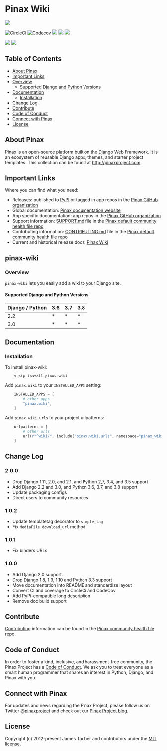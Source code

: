 # Pinax Wiki

[![](https://img.shields.io/pypi/v/pinax-wiki.svg)](https://pypi.python.org/pypi/pinax-wiki/)

[![CircleCi](https://img.shields.io/circleci/project/github/pinax/pinax-wiki.svg)](https://circleci.com/gh/pinax/pinax-wiki)
[![Codecov](https://img.shields.io/codecov/c/github/pinax/pinax-wiki.svg)](https://codecov.io/gh/pinax/pinax-wiki)
[![](https://img.shields.io/github/contributors/pinax/pinax-wiki.svg)](https://github.com/pinax/pinax-wiki/graphs/contributors)
[![](https://img.shields.io/github/issues-pr/pinax/pinax-wiki.svg)](https://github.com/pinax/pinax-wiki/pulls)
[![](https://img.shields.io/github/issues-pr-closed/pinax/pinax-wiki.svg)](https://github.com/pinax/pinax-wiki/pulls?q=is%3Apr+is%3Aclosed)

[![](http://slack.pinaxproject.com/badge.svg)](http://slack.pinaxproject.com/)
[![](https://img.shields.io/badge/license-MIT-blue.svg)](https://opensource.org/licenses/MIT)


## Table of Contents

* [About Pinax](#about-pinax)
* [Important Links](#important-links)
* [Overview](#overview)
  * [Supported Django and Python Versions](#supported-django-and-python-versions)
* [Documentation](#documentation)
  * [Installation](#installation)
* [Change Log](#change-log)
* [Contribute](#contribute)
* [Code of Conduct](#code-of-conduct)
* [Connect with Pinax](#connect-with-pinax)
* [License](#license)


## About Pinax

Pinax is an open-source platform built on the Django Web Framework. It is an ecosystem of reusable
Django apps, themes, and starter project templates. This collection can be found at http://pinaxproject.com.


## Important Links

Where you can find what you need:
* Releases: published to [PyPI](https://pypi.org/search/?q=pinax) or tagged in app repos in the [Pinax GitHub organization](https://github.com/pinax/)
* Global documentation: [Pinax documentation website](https://pinaxproject.com/pinax/)
* App specific documentation: app repos in the [Pinax GitHub organization](https://github.com/pinax/)
* Support information: [SUPPORT.md](https://github.com/pinax/.github/blob/master/SUPPORT.md) file in the [Pinax default community health file repo](https://github.com/pinax/.github/)
* Contributing information: [CONTRIBUTING.md](https://github.com/pinax/.github/blob/master/CONTRIBUTING.md) file in the [Pinax default community health file repo](https://github.com/pinax/.github/)
* Current and historical release docs: [Pinax Wiki](https://github.com/pinax/pinax/wiki/)


## pinax-wiki

### Overview

``pinax-wiki`` lets you easily add a wiki to your Django site.

#### Supported Django and Python Versions

Django / Python | 3.6 | 3.7 | 3.8
--------------- | --- | --- | ---
2.2  |  *  |  *  |  *
3.0  |  *  |  *  |  *


## Documentation

### Installation

To install pinax-wiki:

```shell
    $ pip install pinax-wiki
```

Add `pinax.wiki` to your `INSTALLED_APPS` setting:

```python
    INSTALLED_APPS = [
        # other apps
        "pinax.wiki",
    ]
```

Add `pinax.wiki.urls` to your project urlpatterns:

```python
    urlpatterns = [
        # other urls
        url(r"^wiki/", include("pinax.wiki.urls", namespace="pinax_wiki")),
    ]
```


## Change Log

### 2.0.0

* Drop Django 1.11, 2.0, and 2.1, and Python 2,7, 3.4, and 3.5 support
* Add Django 2.2 and 3.0, and Python 3.6, 3.7, and 3.8 support
* Update packaging configs
* Direct users to community resources

### 1.0.2

* Update templatetag decorator to `simple_tag`
* Fix `MediaFile.download_url` method

### 1.0.1

* Fix binders URLs

### 1.0.0

* Add Django 2.0 support.
* Drop Django 1.8, 1.9, 1.10 and Python 3.3 support
* Move documentation into README and standardize layout
* Convert CI and coverage to CircleCi and CodeCov
* Add PyPi-compatible long description
* Remove doc build support


## Contribute

[Contributing](https://github.com/pinax/.github/blob/master/CONTRIBUTING.md) information can be found in the [Pinax community health file repo](https://github.com/pinax/.github).


## Code of Conduct

In order to foster a kind, inclusive, and harassment-free community, the Pinax Project has a [Code of Conduct](https://github.com/pinax/.github/blob/master/CODE_OF_CONDUCT.md). We ask you to treat everyone as a smart human programmer that shares an interest in Python, Django, and Pinax with you.


## Connect with Pinax

For updates and news regarding the Pinax Project, please follow us on Twitter [@pinaxproject](https://twitter.com/pinaxproject) and check out our [Pinax Project blog](http://blog.pinaxproject.com).


## License

Copyright (c) 2012-present James Tauber and contributors under the [MIT license](https://opensource.org/licenses/MIT).
